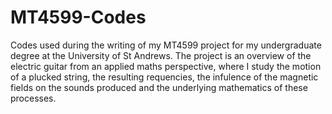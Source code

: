 # MT4599-Codes
Codes used during the writing of my MT4599 project for my undergraduate degree at the University of St Andrews. The project is an overview of the electric guitar from an applied maths perspective, where I study the motion of a plucked string, the resulting requencies, the infulence of the magnetic fields on the sounds produced and the underlying mathematics of these processes.

